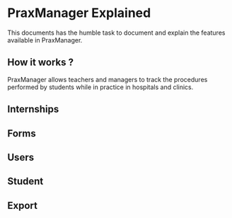 # PraxManager Explained
This documents has the humble task to document and explain the features available in PraxManager.

## How it works ?
PraxManager allows teachers and managers to track the procedures performed by 
students while in practice in hospitals and clinics.

## Internships

## Forms

## Users

## Student

## Export